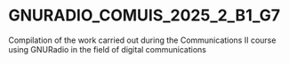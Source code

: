 # GNURADIO_COMUIS_2025_2_B1_G7
Compilation of the work carried out during the Communications II course using GNURadio in the field of digital communications

